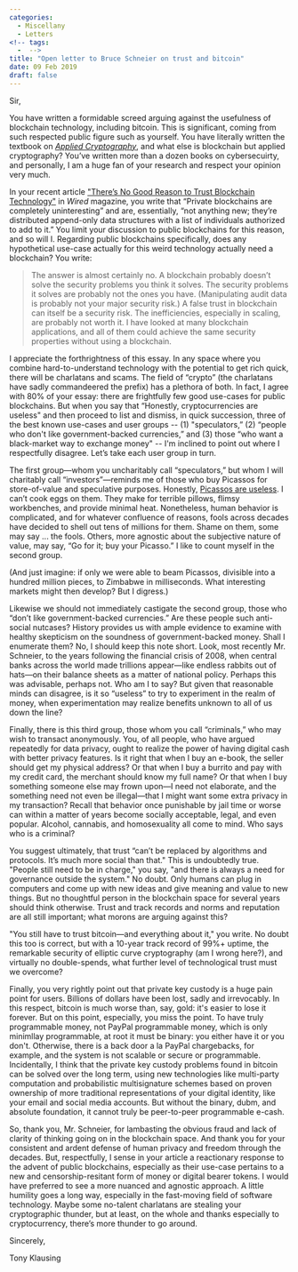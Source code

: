 ```yaml
---
categories:
  - Miscellany
  - Letters
<!-- tags:
  -  -->
title: "Open letter to Bruce Schneier on trust and bitcoin"
date: 09 Feb 2019
draft: false
---
```

Sir,

You have written a formidable screed arguing against the usefulness of blockchain technology, including bitcoin. This is significant, coming from such respected public figure such as yourself. You have literally written the textbook on [*Applied Cryptography*](https://www.schneier.com/books/applied_cryptography/), and what else is blockchain but applied cryptography? You’ve written more than a dozen books on cybersecuirty, and personally, I am a huge fan of your research and respect your opinion very much. 

In your recent article ["There’s No Good Reason to Trust Blockchain Technology"](https://www.wired.com/story/theres-no-good-reason-to-trust-blockchain-technology/) in <i>Wired</i> magazine, you write  that “Private blockchains are completely uninteresting” and are, essentially, “not anything new; they’re distributed append-only data structures with a list of individuals authorized to add to it.” You limit your discussion to public blockchains for this reason, and so will I.  Regarding public blockchains specifically, does any hypothetical use-case actually for this weird technology actually need a blockchain? You write:

> The answer is almost certainly no. A blockchain probably doesn’t solve the security problems you think it solves. The security problems it solves are probably not the ones you have. (Manipulating audit data is probably not your major security risk.) A false trust in blockchain can itself be a security risk. The inefficiencies, especially in scaling, are probably not worth it. I have looked at many blockchain applications, and all of them could achieve the same security properties without using a blockchain.

I appreciate the forthrightness of this essay. In any space where you combine hard-to-understand technology with the potential to get rich quick, there will be charlatans and scams. The field of “crypto” (the charlatans have sadly commandeered the prefix) has a plethora of both.  In fact, I agree with 80% of your essay: there are frightfully few good use-cases for public blockchains. But when you say that “Honestly, cryptocurrencies are useless" and then proceed to list and dismiss, in quick succession, three of the best known use-cases and user groups -- (1) "speculators,” (2) “people who don't like government-backed currencies,” and (3) those “who want a black-market way to exchange money" -- I'm inclined to point out where I respectfully disagree.  Let’s take each user group in turn. 

The first group—whom you uncharitably call “speculators,” but whom I will charitably call “investors”—reminds me of those who buy Picassos for store-of-value and speculative purposes. Honestly, [Picassos are useless](https://tonyklausing.com/posts/picasso/). I can’t cook eggs on them. They make for terrible pillows, flimsy workbenches, and provide minimal heat. Nonetheless, human behavior is complicated, and for whatever confluence of reasons, fools across decades have decided to shell out tens of millions for them. Shame on them, some may say ... the fools. Others, more agnostic about the subjective nature of value, may say, “Go for it; buy your Picasso.” I like to count myself in the second group. 

(And just imagine: if only we were able to beam Picassos, divisible into a hundred million pieces, to Zimbabwe in milliseconds. What interesting markets might then develop? But I digress.)

Likewise we should not immediately castigate the second group, those who “don’t like government-backed currencies.” Are these people such anti-social nutcases? History provides us with ample evidence to examine with healthy skepticism on the soundness of government-backed money. Shall I enumerate them? No, I should keep this note short. Look, most recently Mr. Schneier, to the years following the financial crisis of 2008, when central banks across the world made trillions appear—like endless rabbits out of hats—on their balance sheets as a matter of national policy. Perhaps this was advisable, perhaps not. Who am I to say? But given that reasonable minds can disagree, is it so “useless” to try to experiment in the realm of money, when experimentation may realize benefits unknown to all of us down the line?

Finally, there is this third group, those whom you call “criminals,” who may wish to transact anonymously. You, of all people, who have argued repeatedly for data privacy, ought to realize the power of having digital cash with better privacy features. Is it right that when I buy an e-book, the seller should get my physical address? Or that when I buy a burrito and pay with my credit card, the merchant should know my full name? Or that when I buy something someone else may frown upon—I need not elaborate, and the something need not even be illegal—that I might want some extra privacy in my transaction? Recall that behavior once punishable by jail time or worse can within a matter of years become socially acceptable, legal, and even popular. Alcohol, cannabis, and homosexuality all come to mind. Who says who is a criminal? 

You suggest ultimately, that trust “can’t be replaced by algorithms and protocols. It’s much more social than that." This is undoubtedly true. "People still need to be in charge," you say, "and there is always a need for governance outside the system." No doubt. Only humans can plug in computers and come up with new ideas and give meaning and value to new things. But no thoughtful person in the blockchain space for several years should think otherwise. Trust and track records and norms and reputation are all still important; what morons are arguing against this? 

"You still have to trust bitcoin—and everything about it," you write. No doubt this too is correct, but with a 10-year track record of 99%+ uptime, the remarkable security of elliptic curve cryptography (am I wrong here?), and virtually no double-spends, what further level of technological trust must we overcome? 

Finally, you very rightly point out that private key custody is a huge pain point for users. Billions of dollars have been lost, sadly and irrevocably. In this respect, bitcoin is much worse than, say, gold: it's easier to lose it forever. But on this point, especially, you miss the point. To have truly programmable money, not PayPal programmable money, which is only minimllay programmable, at root it must be binary: you either have it or you don't. Otherwise, there is a back door a la PayPal chargebacks, for example, and the system is not scalable or secure or programmable. Incidentally, I think that the private key custody problems found in bitcoin can be solved over the long term, using new technologies like multi-party computation and probabilistic multisignature schemes based on proven ownership of more traditional representations of your digital identity, like your email and social media accounts. But without the binary, dubm, and absolute foundation, it cannot truly be peer-to-peer programmable e-cash.

So, thank you, Mr. Schneier, for lambasting the obvious fraud and lack of clarity of thinking going on in the blockchain space. And thank you for your consistent and ardent defense of human privacy and freedom through the decades. But, respectfully, I sense in your article a reactionary response to the advent of public blockchains, especially as their use-case pertains to a new and censorship-resitant form of money or digital bearer tokens. I would have preferred to see a more nuanced and agnostic approach. A little humility goes a long way, especially in the fast-moving field of software technology. Maybe some no-talent charlatans are stealing your cryptographic thunder, but at least, on the whole and thanks especially to cryptocurrency, there’s more thunder to go around. 

Sincerely,

Tony Klausing



